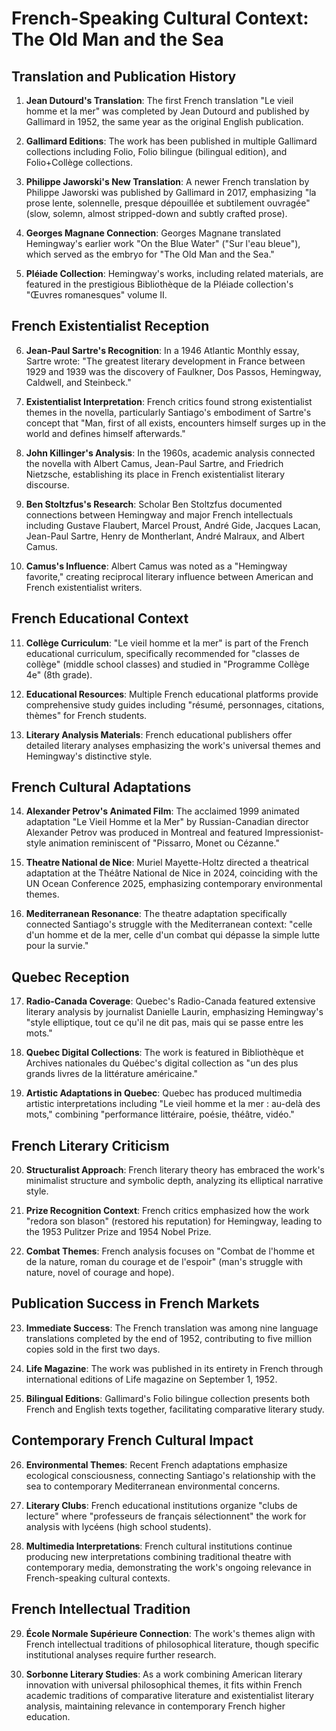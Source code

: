 # French-Speaking Cultural Context: The Old Man and the Sea

## Translation and Publication History

1. **Jean Dutourd's Translation**: The first French translation "Le vieil homme et la mer" was completed by Jean Dutourd and published by Gallimard in 1952, the same year as the original English publication.

2. **Gallimard Editions**: The work has been published in multiple Gallimard collections including Folio, Folio bilingue (bilingual edition), and Folio+Collège collections.

3. **Philippe Jaworski's New Translation**: A newer French translation by Philippe Jaworski was published by Gallimard in 2017, emphasizing "la prose lente, solennelle, presque dépouillée et subtilement ouvragée" (slow, solemn, almost stripped-down and subtly crafted prose).

4. **Georges Magnane Connection**: Georges Magnane translated Hemingway's earlier work "On the Blue Water" ("Sur l'eau bleue"), which served as the embryo for "The Old Man and the Sea."

5. **Pléiade Collection**: Hemingway's works, including related materials, are featured in the prestigious Bibliothèque de la Pléiade collection's "Œuvres romanesques" volume II.

## French Existentialist Reception

6. **Jean-Paul Sartre's Recognition**: In a 1946 Atlantic Monthly essay, Sartre wrote: "The greatest literary development in France between 1929 and 1939 was the discovery of Faulkner, Dos Passos, Hemingway, Caldwell, and Steinbeck."

7. **Existentialist Interpretation**: French critics found strong existentialist themes in the novella, particularly Santiago's embodiment of Sartre's concept that "Man, first of all exists, encounters himself surges up in the world and defines himself afterwards."

8. **John Killinger's Analysis**: In the 1960s, academic analysis connected the novella with Albert Camus, Jean-Paul Sartre, and Friedrich Nietzsche, establishing its place in French existentialist literary discourse.

9. **Ben Stoltzfus's Research**: Scholar Ben Stoltzfus documented connections between Hemingway and major French intellectuals including Gustave Flaubert, Marcel Proust, André Gide, Jacques Lacan, Jean-Paul Sartre, Henry de Montherlant, André Malraux, and Albert Camus.

10. **Camus's Influence**: Albert Camus was noted as a "Hemingway favorite," creating reciprocal literary influence between American and French existentialist writers.

## French Educational Context

11. **Collège Curriculum**: "Le vieil homme et la mer" is part of the French educational curriculum, specifically recommended for "classes de collège" (middle school classes) and studied in "Programme Collège 4e" (8th grade).

12. **Educational Resources**: Multiple French educational platforms provide comprehensive study guides including "résumé, personnages, citations, thèmes" for French students.

13. **Literary Analysis Materials**: French educational publishers offer detailed literary analyses emphasizing the work's universal themes and Hemingway's distinctive style.

## French Cultural Adaptations

14. **Alexander Petrov's Animated Film**: The acclaimed 1999 animated adaptation "Le Vieil Homme et la Mer" by Russian-Canadian director Alexander Petrov was produced in Montreal and featured Impressionist-style animation reminiscent of "Pissarro, Monet ou Cézanne."

15. **Theatre National de Nice**: Muriel Mayette-Holtz directed a theatrical adaptation at the Théâtre National de Nice in 2024, coinciding with the UN Ocean Conference 2025, emphasizing contemporary environmental themes.

16. **Mediterranean Resonance**: The theatre adaptation specifically connected Santiago's struggle with the Mediterranean context: "celle d'un homme et de la mer, celle d'un combat qui dépasse la simple lutte pour la survie."

## Quebec Reception

17. **Radio-Canada Coverage**: Quebec's Radio-Canada featured extensive literary analysis by journalist Danielle Laurin, emphasizing Hemingway's "style elliptique, tout ce qu'il ne dit pas, mais qui se passe entre les mots."

18. **Quebec Digital Collections**: The work is featured in Bibliothèque et Archives nationales du Québec's digital collection as "un des plus grands livres de la littérature américaine."

19. **Artistic Adaptations in Quebec**: Quebec has produced multimedia artistic interpretations including "Le vieil homme et la mer : au-delà des mots," combining "performance littéraire, poésie, théâtre, vidéo."

## French Literary Criticism

20. **Structuralist Approach**: French literary theory has embraced the work's minimalist structure and symbolic depth, analyzing its elliptical narrative style.

21. **Prize Recognition Context**: French critics emphasized how the work "redora son blason" (restored his reputation) for Hemingway, leading to the 1953 Pulitzer Prize and 1954 Nobel Prize.

22. **Combat Themes**: French analysis focuses on "Combat de l'homme et de la nature, roman du courage et de l'espoir" (man's struggle with nature, novel of courage and hope).

## Publication Success in French Markets

23. **Immediate Success**: The French translation was among nine language translations completed by the end of 1952, contributing to five million copies sold in the first two days.

24. **Life Magazine**: The work was published in its entirety in French through international editions of Life magazine on September 1, 1952.

25. **Bilingual Editions**: Gallimard's Folio bilingue collection presents both French and English texts together, facilitating comparative literary study.

## Contemporary French Cultural Impact

26. **Environmental Themes**: Recent French adaptations emphasize ecological consciousness, connecting Santiago's relationship with the sea to contemporary Mediterranean environmental concerns.

27. **Literary Clubs**: French educational institutions organize "clubs de lecture" where "professeurs de français sélectionnent" the work for analysis with lycéens (high school students).

28. **Multimedia Interpretations**: French cultural institutions continue producing new interpretations combining traditional theatre with contemporary media, demonstrating the work's ongoing relevance in French-speaking cultural contexts.

## French Intellectual Tradition

29. **École Normale Supérieure Connection**: The work's themes align with French intellectual traditions of philosophical literature, though specific institutional analyses require further research.

30. **Sorbonne Literary Studies**: As a work combining American literary innovation with universal philosophical themes, it fits within French academic traditions of comparative literature and existentialist literary analysis, maintaining relevance in contemporary French higher education.